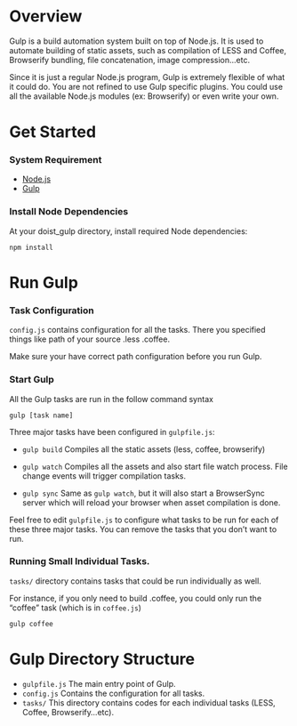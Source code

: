 

# Overview 

Gulp is a build automation system built on top of Node.js. It is used to automate building of static assets, such as compilation of LESS and Coffee, Browserify bundling, file concatenation, image compression…etc. 

Since it is just a regular Node.js program, Gulp is extremely flexible of what it could do. You are not refined to use Gulp specific plugins. You could use all the available Node.js modules (ex: Browserify) or even write your own.



# Get Started

### System Requirement 
- [Node.js](https://nodejs.org/)
- [Gulp](https://github.com/gulpjs/gulp/blob/master/docs/getting-started.md)

### Install Node Dependencies
At your doist_gulp directory, install required Node dependencies:
```
npm install
```


# Run Gulp
### Task Configuration
`config.js` contains configuration for all the tasks. There you specified things like path of your source .less .coffee. 

Make sure your have correct path configuration before you run Gulp.

### Start Gulp
All the Gulp tasks are run in the follow command syntax

```
gulp [task name]
```

Three major tasks have been configured in `gulpfile.js`:

- `gulp build` Compiles all the static assets (less, coffee, browserify)

- `gulp watch` Compiles all the assets and also start file watch process. File change events will trigger compilation tasks.

- `gulp sync` Same as `gulp watch`, but it will also start a BrowserSync server which will reload your browser when asset compilation is done.

Feel free to edit `gulpfile.js` to configure what tasks to be run for each of these three major tasks. You can remove the tasks that you don’t want to run.

### Running Small Individual Tasks.
`tasks/` directory contains tasks that could be run individually as well. 

For instance, if you only need to build .coffee, you could only run the “coffee” task (which is in `coffee.js`)
```
gulp coffee
``` 


# Gulp Directory Structure
- `gulpfile.js` The main entry point of Gulp. 
- `config.js` Contains the configuration for all tasks. 
- `tasks/` This directory contains codes for each individual tasks (LESS, Coffee, Browserify…etc).

